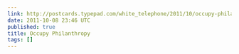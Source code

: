 ```yaml
---
link: http://postcards.typepad.com/white_telephone/2011/10/occupy-philanthropy.html
date: 2011-10-08 23:46 UTC
published: true
title: Occupy Philanthropy
tags: []
---
```



